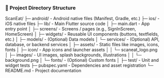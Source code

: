 ### 📁 Project Directory Structure

ScanEat/
├─ android/                  - Android native files (Manifest, Gradle, etc.)
├─ ios/                      - iOS native files
├─ lib/                      - Main Flutter source code
│  ├─ main.dart              - App entry point
│  ├─ screens/              - Screens / pages (e.g., SignInScreen, HomeScreen)
│  ├─ widgets/              - Reusable UI components (buttons, textfields, etc.)
│  ├─ models/               - (Optional) Data models
│  └─ services/            - (Optional) API, database, or backend services
│
├─ assets/                   - Static files like images, icons, fonts
│  ├─ icon/                - App icons and launcher assets
│  │   └─ scaneat_logo.png
│  ├─ images/              - UI images, splash backgrounds, illustrations
│  │   └─ background.png
│  └─ fonts/               - (Optional) Custom fonts
│
├─ test/                     - Unit and widget tests
├─ pubspec.yaml            - Dependencies and asset registration
└─ README.md              - Project documentation
